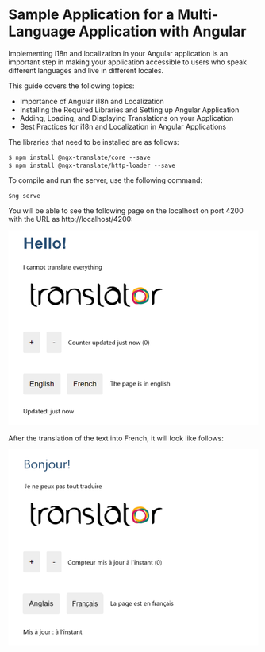 # Sample Application for a Multi-Language Application with Angular

Implementing i18n and localization in your Angular application is an important step in making your application accessible to users who speak different languages and live in different locales.

This guide covers the following topics:

* Importance of Angular i18n and Localization
* Installing the Required Libraries and Setting up Angular Application
* Adding, Loading, and Displaying Translations on your Application
* Best Practices for i18n and Localization in Angular Applications

The libraries that need to be installed are as follows:

```
$ npm install @ngx-translate/core --save
$ npm install @ngx-translate/http-loader --save
```

To compile and run the server, use the following command:

```
$ng serve
```

You will be able to see the following page on the localhost on port 4200 with the URL as http://localhost/4200:

![](images/English.PNG)

After the translation of the text into French, it will look like follows:

![](images/French.png)
